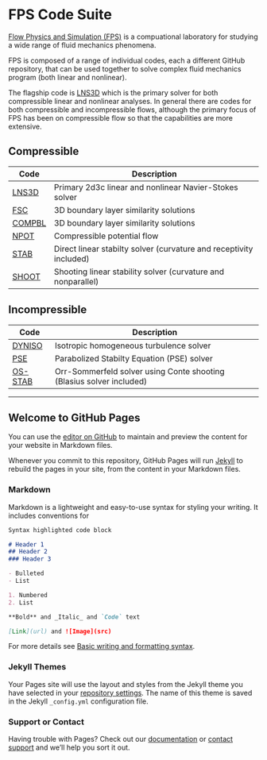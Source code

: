 # FPS Code Suite

[Flow Physics and Simulation (FPS)](https://github.com/flow-physics-simulation/flow-physics-simulation/edit/gh-pages/index.md) is a compuational laboratory for studying a wide range of fluid mechanics phenomena.  

FPS is composed of a range of individual codes, each a different GitHub repository, that can be used together to solve complex fluid mechanics program (both linear and nonlinear).

The flagship code is [LNS3D](https://sscollis.github.io/lns3d/) which is the primary solver for both compressible linear and nonlinear analyses.  In general there are codes for both compressible and incompressible flows, although the primary focus of FPS has been on compressible flow so that the capabilities are more extensive.

## Compressible

Code     |     Description
---------|--------------------------------------------------------
[LNS3D](https://github.com/sscollis/lns3d)    |  Primary 2d3c linear and nonlinear Navier-Stokes solver
[FSC](https://github.com/sscollis/fsc)      |  3D boundary layer similarity solutions
[COMPBL](https://github.com/sscollis/compbl)   |  3D boundary layer similarity solutions
[NPOT](https://github.com/sscollis/npot)     |  Compressible potential flow
[STAB](https://github.com/sscollis/stab)     |  Direct linear stabilty solver (curvature and receptivity included)
[SHOOT](https://github.com/sscollis/shoot)    |  Shooting linear stability solver (curvature and nonparallel)

## Incompressible

Code     |     Description
---------|--------------------------------------------------------
[DYNISO](https://github.com/sscollis/dyniso)   |  Isotropic homogeneous turbulence solver
[PSE](https://github.com/sscollis/pse)      |  Parabolized Stabilty Equation (PSE) solver
[OS-STAB](https://github.com/sscollis/os-stab)  |  Orr-Sommerfeld solver using Conte shooting (Blasius solver included)

----

## Welcome to GitHub Pages

You can use the [editor on GitHub](https://github.com/flow-physics-simulation/flow-physics-simulation/edit/gh-pages/index.md) to maintain and preview the content for your website in Markdown files.

Whenever you commit to this repository, GitHub Pages will run [Jekyll](https://jekyllrb.com/) to rebuild the pages in your site, from the content in your Markdown files.

### Markdown

Markdown is a lightweight and easy-to-use syntax for styling your writing. It includes conventions for

```markdown
Syntax highlighted code block

# Header 1
## Header 2
### Header 3

- Bulleted
- List

1. Numbered
2. List

**Bold** and _Italic_ and `Code` text

[Link](url) and ![Image](src)
```

For more details see [Basic writing and formatting syntax](https://docs.github.com/en/github/writing-on-github/getting-started-with-writing-and-formatting-on-github/basic-writing-and-formatting-syntax).

### Jekyll Themes

Your Pages site will use the layout and styles from the Jekyll theme you have selected in your [repository settings](https://github.com/flow-physics-simulation/flow-physics-simulation/settings/pages). The name of this theme is saved in the Jekyll `_config.yml` configuration file.

### Support or Contact

Having trouble with Pages? Check out our [documentation](https://docs.github.com/categories/github-pages-basics/) or [contact support](https://support.github.com/contact) and we’ll help you sort it out.
